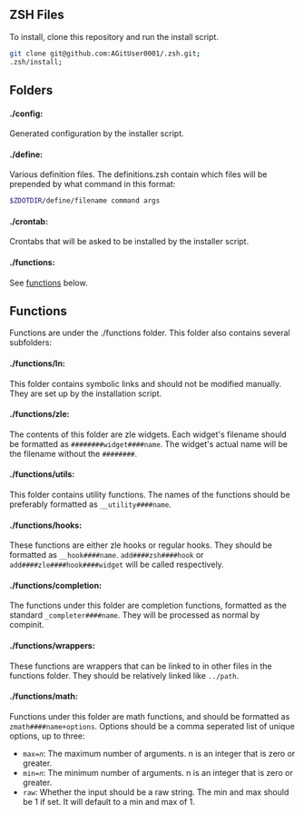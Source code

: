 ## ZSH Files
To install, clone this repository and run the install script.
```zsh
git clone git@github.com:AGitUser0001/.zsh.git;
.zsh/install;
```
## Folders
#### ./config:
Generated configuration by the installer script.
#### ./define:
Various definition files. The definitions.zsh contain which files will be prepended by what command in this format:
```zsh
$ZDOTDIR/define/filename command args
```
#### ./crontab:
Crontabs that will be asked to be installed by the installer script.
#### ./functions:
See [functions](#functions) below.
## Functions
Functions are under the ./functions folder.
This folder also contains several subfolders:
#### ./functions/ln:
This folder contains symbolic links and should not be modified manually. They are set up by the installation script.
#### ./functions/zle:
The contents of this folder are zle widgets. Each widget's filename should be formatted as `########widget####name`. The widget's actual name will be the filename without the `########`.
#### ./functions/utils:
This folder contains utility functions. The names of the functions should be preferably formatted as `__utility####name`.
#### ./functions/hooks:
These functions are either zle hooks or regular hooks. They should be formatted as `__hook####name`. `add####zsh####hook` or `add####zle####hook####widget` will be called respectively.
#### ./functions/completion:
The functions under this folder are completion functions, formatted as the standard `_completer####name`. They will be processed as normal by compinit.
#### ./functions/wrappers:
These functions are wrappers that can be linked to in other files in the functions folder. They should be relatively linked like `../path`.
#### ./functions/math:
Functions under this folder are math functions, and should be formatted as `zmath####name+options`. Options should be a comma seperated list of unique options, up to three:
  - `max=`*`n`*: The maximum number of arguments. n is an integer that is zero or greater.
  - `min=`*`n`*: The minimum number of arguments. n is an integer that is zero or greater.
  - `raw`: Whether the input should be a raw string. The min and max should be 1 if set. It will default to a min and max of 1.
